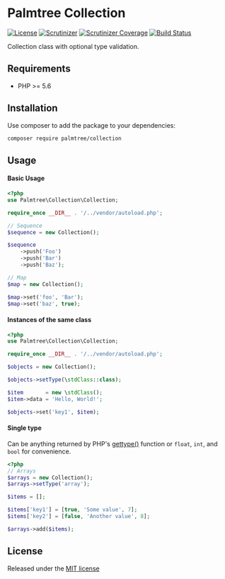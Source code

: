 # Palmtree Collection

[![License](http://img.shields.io/packagist/l/palmtree/collection.svg)](LICENSE)
[![Scrutinizer](https://img.shields.io/scrutinizer/g/palmtreephp/collection.svg)](https://scrutinizer-ci.com/g/palmtreephp/csv/)
[![Scrutinizer Coverage](https://img.shields.io/scrutinizer/coverage/g/palmtreephp/collection.svg)](https://scrutinizer-ci.com/g/palmtreephp/csv/)
[![Build Status](https://scrutinizer-ci.com/g/palmtreephp/collection/badges/build.png?b=master)](https://scrutinizer-ci.com/g/palmtreephp/collection/build-status/master)

Collection class with optional type validation.

## Requirements
* PHP >= 5.6

## Installation

Use composer to add the package to your dependencies:
```bash
composer require palmtree/collection
```

## Usage

#### Basic Usage
```php
<?php
use Palmtree\Collection\Collection;

require_once __DIR__ . '/../vendor/autoload.php';

// Sequence
$sequence = new Collection();

$sequence
    ->push('Foo')
    ->push('Bar')
    ->push('Baz');

// Map
$map = new Collection();

$map->set('foo', 'Bar');
$map->set('baz', true);
```

#### Instances of the same class

```php
<?php
use Palmtree\Collection\Collection;

require_once __DIR__ . '/../vendor/autoload.php';

$objects = new Collection();

$objects->setType(\stdClass::class);

$item       = new \stdClass();
$item->data = 'Hello, World!';

$objects->set('key1', $item);
```

#### Single type

Can be anything returned by PHP's [gettype()](http://php.net/manual/en/function.gettype.php#refsect1-function.gettype-returnvalues) function or `float`, `int`, and `bool` for convenience.
```php
<?php
// Arrays
$arrays = new Collection();
$arrays->setType('array');

$items = [];

$items['key1'] = [true, 'Some value', 7];
$items['key2'] = [false, 'Another value', 8];

$arrays->add($items);
```

## License

Released under the [MIT license](LICENSE)
